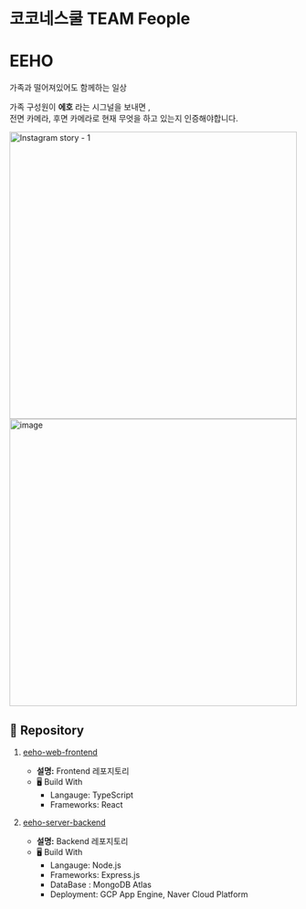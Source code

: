# 코코네스쿨 TEAM Feople
# EEHO

가족과 떨어져있어도 함께하는 일상  

가족 구성원이 **에호** 라는 시그널을 보내면 ,\
전면 카메라, 후면 카메라로 현재 무엇을 하고 있는지 인증해야합니다.

<img width="503" alt="Instagram story - 1" src="https://github.com/luke7231/eeho-web/assets/85508996/2f2e647e-461a-426c-ac83-0f17a0d866db">
<img width="503" alt="image" src="https://github.com/luke7231/eeho-web/assets/85508996/b19b6447-c3c8-48e8-ab64-4bf0f6e43a11">

## 📍 Repository

1. [eeho-web-frontend](https://github.com/feople0/eeho-web-frontend)
   - **설명:** Frontend 레포지토리
   - 🖥 Build With
      - Langauge: TypeScript
      - Frameworks: React


2. [eeho-server-backend](https://github.com/feople0/eeho-server-backend)
   - **설명:** Backend 레포지토리
   - 🖥 Build With
      - Langauge: Node.js
      - Frameworks: Express.js
      - DataBase : MongoDB Atlas
      - Deployment: GCP App Engine, Naver Cloud Platform

